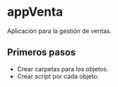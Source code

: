 # appVenta
Aplicación para la gestión de ventas.
## Primeros pasos
- Crear carpetas para los objetos.
- Crear script por cada objeto.

